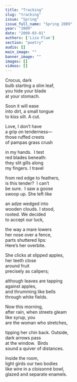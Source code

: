 ```yaml
---
title: "Tracking"
slug: "tracking"
issue: "Spring"
issue_full_name: "Spring 2009"
year: "2009"
date: "2009-03-01"
authors: ['Liza Flum']
section: "poetry"
audio: []
main_image: ""
banner_image: ""
images: []
videos: []
---
```

Crocus, dark   
bulb starting a slim leaf,   
you hide your blade   
at your stomach.

Soon it will ease   
into dirt, a small tongue   
to kiss silt. A cut.

Love, I don’t have   
a grip on tenderness—   
those ruffed crests   
of pampas grass crush

in my hands.  I test   
red blades beneath:   
they slit gills along   
my fingers. I travel

from red edge to feathers,   
is this tender?  I can’t   
be sure.  I saw a goose   
swoop up. She left like

an adze wedged into   
wooden clouds. I stood,   
rooted. We decided   
to accept our luck,

the way a mare lowers   
her nose over a fence,   
parts shuttered lips:   
Here’s her overbite.

She clicks at slipped apples,   
her teeth close   
around fruit   
precisely as calipers;

although leaves are tapping   
against apples,   
and thrumming like bells   
through white fields.

Now this morning,   
after rain, when streets gleam   
like syrup, you   
are the woman who stretches,

tipping her chin back. Outside,   
dark arrows pass   
at the window.  Birds   
sound a quiver of distances.

Inside the room,   
light girds our two bodies   
like wire in a cloisonné bowl,   
glazed and separate enamels.

